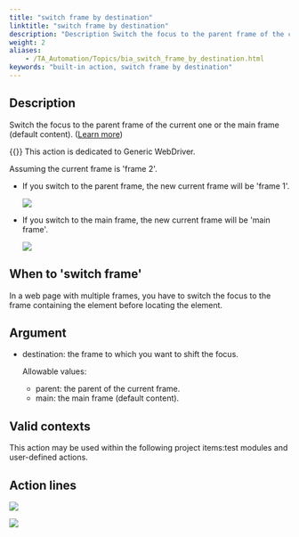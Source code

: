 ```yaml
--- 
title: "switch frame by destination"
linktitle: "switch frame by destination"
description: "Description Switch the focus to the parent frame of the current one or the main frame (default content). ( Learn more ) Important: This action is dedicated to Generic WebDriver. Assuming the current ..."
weight: 2
aliases: 
    - /TA_Automation/Topics/bia_switch_frame_by_destination.html
keywords: "built-in action, switch frame by destination"
---
```


## Description

Switch the focus to the parent frame of the current one or the main frame \(default content\). \([Learn more](https://www.guru99.com/handling-iframes-selenium.html)\)

{{<important>}} This action is dedicated to Generic WebDriver.

Assuming the current frame is 'frame 2'.

-   If you switch to the parent frame, the new current frame will be 'frame 1'.

    ![](/images/TA_Automation/Images/bia_switch_frame_by_destination_parent_illustration.png)

-   If you switch to the main frame, the new current frame will be 'main frame'.

    ![](/images/TA_Automation/Images/bia_switch_frame_by_destination_main_illustration.png)


## When to 'switch frame'

In a web page with multiple frames, you have to switch the focus to the frame containing the element before locating the element.

## Argument

-   destination: the frame to which you want to shift the focus.

    Allowable values:

    -   parent: the parent of the current frame.
    -   main: the main frame \(default content\).

## Valid contexts

This action may be used within the following project items:test modules and user-defined actions.

## Action lines

![](/images/TA_Automation/Images/bia_switch_frame_by_destination_parent_pgm.png)

![](/images/TA_Automation/Images/bia_switch_frame_by_destination_main_pgm.png)




